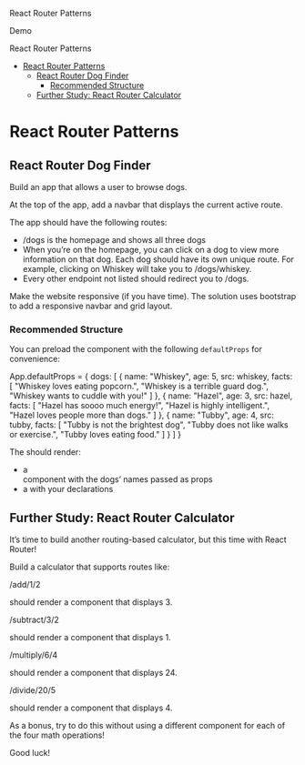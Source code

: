  React Router Patterns   

Demo

React Router Patterns

*   [React Router Patterns](#)
    *   [React Router Dog Finder](#part-1-react-router-dog-finder)
        *   [Recommended Structure](#recommended-structure)
    *   [Further Study: React Router Calculator](#further-study-react-router-calculator)

React Router Patterns
=====================

React Router Dog Finder
-----------------------

Build an app that allows a user to browse dogs.

At the top of the app, add a navbar that displays the current active route.

The app should have the following routes:

*   /dogs is the homepage and shows all three dogs
*   When you’re on the homepage, you can click on a dog to view more information on that dog. Each dog should have its own unique route. For example, clicking on Whiskey will take you to /dogs/whiskey.
*   Every other endpoint not listed should redirect you to /dogs.

Make the website responsive (if you have time). The solution uses bootstrap to add a responsive navbar and grid layout.

### Recommended Structure

You can preload the <App /> component with the following `defaultProps` for convenience:

App.defaultProps \= {
  dogs: \[
    {
      name: "Whiskey",
      age: 5,
      src: whiskey,
      facts: \[
        "Whiskey loves eating popcorn.",
        "Whiskey is a terrible guard dog.",
        "Whiskey wants to cuddle with you!"
      \]
    },
    {
      name: "Hazel",
      age: 3,
      src: hazel,
      facts: \[
        "Hazel has soooo much energy!",
        "Hazel is highly intelligent.",
        "Hazel loves people more than dogs."
      \]
    },
    {
      name: "Tubby",
      age: 4,
      src: tubby,
      facts: \[
        "Tubby is not the brightest dog",
        "Tubby does not like walks or exercise.",
        "Tubby loves eating food."
      \]
    }
  \]
}

The <App /> should render:

*   a <Nav /> component with the dogs’ names passed as props
*   a <Switch> with your <Route /> declarations

Further Study: React Router Calculator
--------------------------------------

It’s time to build another routing-based calculator, but this time with React Router!

Build a calculator that supports routes like:

/add/1/2

should render a component that displays 3.

/subtract/3/2

should render a component that displays 1.

/multiply/6/4

should render a component that displays 24.

/divide/20/5

should render a component that displays 4.

As a bonus, try to do this without using a different component for each of the four math operations!

Good luck!